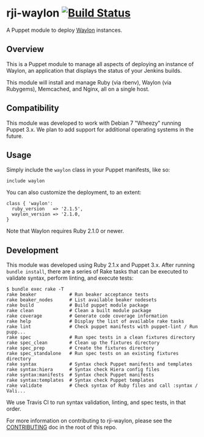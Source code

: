 # rji-waylon [![Build Status](https://travis-ci.org/rji/puppet-waylon.svg?branch=master)](https://travis-ci.org/rji/puppet-waylon)
A Puppet module to deploy [Waylon][1] instances.


## Overview
This is a Puppet module to manage all aspects of deploying an instance of
Waylon, an application that displays the status of your Jenkins builds.

This module will install and manage Ruby (via rbenv), Waylon (via Rubygems),
Memcached, and Nginx, all on a single host.


## Compatibility
This module was developed to work with Debian 7 "Wheezy" running Puppet 3.x.
We plan to add support for additional operating systems in the future.


## Usage
Simply include the `waylon` class in your Puppet manifests, like so:

```puppet
include waylon
```

You can also customize the deployment, to an extent:

```puppet
class { 'waylon':
  ruby_version   => '2.1.5',
  waylon_version => '2.1.0,
}
```

Note that Waylon requires Ruby 2.1.0 or newer.


## Development
This module was developed using Ruby 2.1.x and Puppet 3.x. After running
`bundle install`, there are a series of Rake tasks that can be executed to
validate syntax, perform linting, and execute tests:

```
$ bundle exec rake -T
rake beaker            # Run beaker acceptance tests
rake beaker_nodes      # List available beaker nodesets
rake build             # Build puppet module package
rake clean             # Clean a built module package
rake coverage          # Generate code coverage information
rake help              # Display the list of available rake tasks
rake lint              # Check puppet manifests with puppet-lint / Run pupp...
rake spec              # Run spec tests in a clean fixtures directory
rake spec_clean        # Clean up the fixtures directory
rake spec_prep         # Create the fixtures directory
rake spec_standalone   # Run spec tests on an existing fixtures directory
rake syntax            # Syntax check Puppet manifests and templates
rake syntax:hiera      # Syntax check Hiera config files
rake syntax:manifests  # Syntax check Puppet manifests
rake syntax:templates  # Syntax check Puppet templates
rake validate          # Check syntax of Ruby files and call :syntax / Vali...
```

We use Travis CI to run syntax validation, linting, and spec tests, in that
order.

For more information on contributing to rji-waylon, please see the
[CONTRIBUTING][2] doc in the root of this repo.

[1]: https://github.com/rji/waylon
[2]: CONTRIBUTING.md
